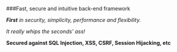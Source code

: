 ###Fast, secure and intuitive back-end framework

*__First__ in security, simplicity, performance and flexibility.*

*It really whips the seconds’ ass!*

__Secured against SQL Injection, XSS, CSRF, Session Hijacking, etc__
